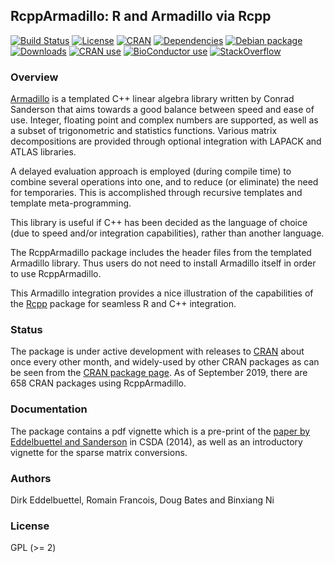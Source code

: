 
## RcppArmadillo: R and Armadillo via Rcpp

[![Build Status](https://travis-ci.org/RcppCore/RcppArmadillo.svg)](https://travis-ci.org/RcppCore/RcppArmadillo) 
[![License](https://eddelbuettel.github.io/badges/GPL2+.svg)](https://www.gnu.org/licenses/gpl-2.0.html) 
[![CRAN](https://www.r-pkg.org/badges/version/RcppArmadillo)](https://cran.r-project.org/package=RcppArmadillo) 
[![Dependencies](https://tinyverse.netlify.com/badge/RcppArmadillo)](https://cran.r-project.org/package=RcppArmadillo) 
[![Debian package](https://img.shields.io/debian/v/r-cran-rcpparmadillo/sid?color=brightgreen)](https://packages.debian.org/sid/r-cran-rcpparmadillo)  
[![Downloads](https://cranlogs.r-pkg.org/badges/RcppArmadillo?color=brightgreen)](https://www.r-pkg.org/pkg/RcppArmadillo) 
[![CRAN use](https://jangorecki.gitlab.io/rdeps/RcppArmadillo/CRAN_usage.svg?sanitize=true)](https://cran.r-project.org/package=RcppArmadillo)
[![BioConductor use](https://jangorecki.gitlab.io/rdeps/RcppArmadillo/BioC_usage.svg?sanitize=true)](https://cran.r-project.org/package=RcppArmadillo)
[![StackOverflow](https://img.shields.io/badge/stackoverflow-rcpp-orange.svg)](https://stackoverflow.com/questions/tagged/rcpp)

### Overview

[Armadillo](http://arma.sf.net) is a templated C++ linear algebra library
written by Conrad Sanderson that aims towards a good balance between speed and ease of use. Integer,
floating point and complex numbers are supported, as well as a subset of
trigonometric and statistics functions. Various matrix decompositions are
provided through optional integration with LAPACK and ATLAS libraries.

A delayed evaluation approach is employed (during compile time) to combine
several operations into one, and to reduce (or eliminate) the need for
temporaries. This is accomplished through recursive templates and template
meta-programming.

This library is useful if C++ has been decided as the language of choice
(due to speed and/or integration capabilities), rather than another language.

The RcppArmadillo package includes the header files from the templated
Armadillo library. Thus users do not need to install Armadillo itself in
order to use RcppArmadillo.

This Armadillo integration provides a nice illustration of the
capabilities of the [Rcpp](http://www.rcpp.org) package for seamless R and
C++ integration.

### Status

The package is under active development with releases to
[CRAN](https://cran.r-project.org) about once every other month, and
widely-used by other CRAN packages as can be seen from the
[CRAN package page](https://cran.r-project.org/package=RcppArmadillo). 
As of September 2019, there are 658 CRAN packages using RcppArmadillo.

### Documentation

The package contains a pdf vignette which is a pre-print of the
[paper by Eddelbuettel and Sanderson](http://dx.doi.org/10.1016/j.csda.2013.02.005)
in CSDA (2014), as well as an introductory vignette for the sparse
matrix conversions.

### Authors

Dirk Eddelbuettel, Romain Francois, Doug Bates and Binxiang Ni

### License

GPL (>= 2)
